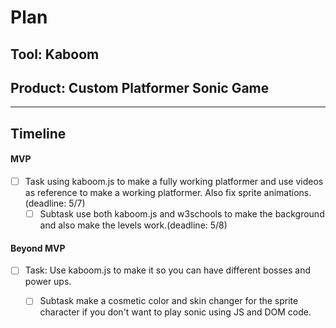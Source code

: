 # Plan

## Tool: Kaboom
## Product: Custom Platformer Sonic Game

---

## Timeline

#### MVP

- [ ] Task using kaboom.js to make a fully working platformer and use videos as reference to make a working platformer. Also fix sprite animations.(deadline: 5/7)
  - [ ] Subtask use both kaboom.js and w3schools to make the background and also make the levels work.(deadline: 5/8)

#### Beyond MVP

- [ ] Task: Use kaboom.js to make it so you can have different bosses and power ups.
  - [ ] Subtask make a cosmetic color and skin changer for the sprite character if you don't want to play sonic using JS and DOM code.


<!-- EXAMPLE

## Tool: APIs
## Product: Green Glass Door riddle app

## Timeline

### MVP

- [ ] Front-end
  - [x] Webpage to collect input from user (deadline: 4/15)
  - [ ] Webpage to display "yes, but a ___ can't" or "no, but a ___ can" (deadline: 5/1)
- [x] Back-end
  - [x] Use regex to test whether or not the word can go through the GGD (deadline: 3/1)
  - [x] Use the Twinword API to find related words (deadline: 3/15)
    - [ ] Iterate through the words until an opposite example can be found (deadline: 4/1)

#### Beyond MVP

- [ ] Use another API to make sure the opposite example is a noun
- [ ] Automate notification of API limit to make sure I don’t exceed free quota
- [ ] A multiple choice quizzer that will test the user’s knowledge of the solution

-->





<!-- DO NOT USE THIS YET

| Name | Glows | Grows |
| -------- | ------- | ------- |
|   |   |
|   |   |
|   |   |
|   |   |
|   |   |
|   |   |

-->
